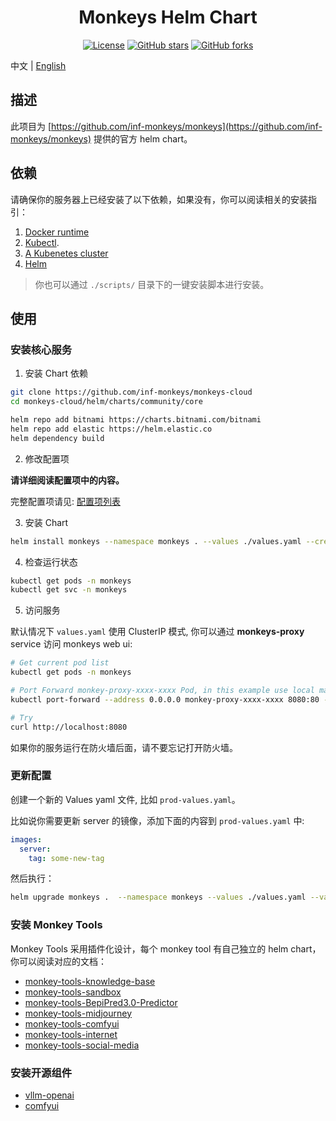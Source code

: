<div align="center">

# Monkeys Helm Chart 

[![License](https://img.shields.io/github/license/inf-monkeys/monkeys-helm)](http://www.apache.org/licenses/LICENSE-2.0)
[![GitHub stars](https://img.shields.io/github/stars/inf-monkeys/monkeys-helm?style=social&label=Star&maxAge=2592000)](https://GitHub.com/inf-monkeys/monkeys-helm/stargazers/)
[![GitHub forks](https://img.shields.io/github/forks/inf-monkeys/monkeys-helm?style=social&label=Fork&maxAge=2592000)](https://github.com/inf-monkeys/monkeys-helm)

</div>

中文 | [English](./README.md)


## 描述

此项目为 [https://github.com/inf-monkeys/monkeys](https://github.com/inf-monkeys/monkeys) 提供的官方 helm chart。

## 依赖

请确保你的服务器上已经安装了以下依赖，如果没有，你可以阅读相关的安装指引：

1. [Docker runtime](https://docs.docker.com/engine/install/ubuntu/)
2. [Kubectl](https://kubernetes.io/docs/tasks/tools/install-kubectl-linux/).
3. [A Kubenetes cluster](https://minikube.sigs.k8s.io/docs/start/)
4. [Helm](https://helm.sh/docs/intro/install/)

> 你也可以通过 `./scripts/` 目录下的一键安装脚本进行安装。

## 使用

### 安装核心服务

1. 安装 Chart 依赖

```sh
git clone https://github.com/inf-monkeys/monkeys-cloud
cd monkeys-cloud/helm/charts/community/core

helm repo add bitnami https://charts.bitnami.com/bitnami
helm repo add elastic https://helm.elastic.co
helm dependency build
```

2. 修改配置项

**请详细阅读配置项中的内容。**

完整配置项请见: [配置项列表](./CONFIGURATION_zh.md)

3. 安装 Chart

```sh
helm install monkeys --namespace monkeys . --values ./values.yaml --create-namespace
```

4. 检查运行状态

```sh
kubectl get pods -n monkeys
kubectl get svc -n monkeys
```

5. 访问服务


默认情况下 `values.yaml` 使用 ClusterIP 模式, 你可以通过 **monkeys-proxy** service 访问 monkeys web ui:

```sh
# Get current pod list
kubectl get pods -n monkeys

# Port Forward monkey-proxy-xxxx-xxxx Pod, in this example use local machine's 8080 port.
kubectl port-forward --address 0.0.0.0 monkey-proxy-xxxx-xxxx 8080:80 -n monkeys

# Try
curl http://localhost:8080
```

如果你的服务运行在防火墙后面，请不要忘记打开防火墙。

### 更新配置

创建一个新的 Values yaml 文件, 比如 `prod-values.yaml`。

比如说你需要更新 server 的镜像，添加下面的内容到 `prod-values.yaml` 中:

```yaml
images:
  server:
    tag: some-new-tag
```

然后执行：

```sh
helm upgrade monkeys .  --namespace monkeys --values ./values.yaml --values ./prod-values.yaml
```

### 安装 Monkey Tools

Monkey Tools 采用插件化设计，每个 monkey tool 有自己独立的 helm chart，你可以阅读对应的文档：

- [monkey-tools-knowledge-base](./helm/charts/community/tools/monkey-tools-knowledge-base/README_zh.md)
- [monkey-tools-sandbox](./helm/charts/community/tools/monkey-tools-sandbox/README_zh.md)
- [monkey-tools-BepiPred3.0-Predictor](./helm/charts/community/tools/monkey-tools-BepiPred3.0-Predictor/README_zh.md)
- [monkey-tools-midjourney](./helm/charts/community/tools/monkey-tools-midjourney/README_zh.md)
- [monkey-tools-comfyui](./helm/charts/community/tools/monkey-tools-comfyui/README_zh.md)
- [monkey-tools-internet](./helm/charts/community/tools/monkey-tools-internet/README_zh.md)
- [monkey-tools-social-media](./helm/charts/community/tools/monkey-tools-social-media/README_zh.md)


### 安装开源组件

- [vllm-openai](./helm/charts/community/opensource/vllm/README_zh.md)
- [comfyui](./helm/charts/community/opensource/comfyui/README_zh.md)
